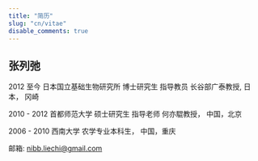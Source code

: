 ```yaml
---
title: "简历"
slug: "cn/vitae"
disable_comments: true
---
```


## 张列弛

2012 至今 日本国立基础生物研究所 博士研究生 指导教员 长谷部广泰教授, 日本， 冈崎

2010 - 2012 首都师范大学 硕士研究生 指导老师 何亦騉教授， 中国，北京

2006 - 2010 西南大学 农学专业本科生， 中国，重庆


邮箱: nibb.liechi@gmail.com


